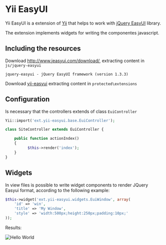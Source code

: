 Yii EasyUI
==========

Yii EasyUI is a extension of [Yii](http://www.yiiframework.com) that helps to work with [jQuery EasyUI](http://www.jeasyui.com) library.

The extension implements widgets for writing the componentes javascript.

Including the resources
------------------------

Download http://www.jeasyui.com/download/, extracting content in ```js/jquery-easyui```

    jquery-easyui - jQuery EasyUI framework (version 1.3.3)
    
Download [yii-easyui](https://github.com/leandrogehlen/yii-easyui/archive/master.zip) extracting content in ```protected\extensions```
    
Configuration
-------------
Is necessary that the controllers extends of class ```EuiController```

```php
Yii::import('ext.yii-easyui.base.EuiController');

class SiteController extends EuiController {

    public function actionIndex() 
    {
	      $this->render('index');	
    }	
}
```

Widgets
------

In view files is possible to write widget components to render JQuery Easyui format, according to the following example:

```php
$this->widget('ext.yii-easyui.widgets.EuiWindow', array(
	'id' => 'win',
	'title' => 'My Window',
	'style' => 'width:500px;height:250px;padding:10px;'			
));

``` 

Results:

![Hello World](https://jquery-easyui.googlecode.com/svn/trunk/share/tutorial/window/win1_1.png)
